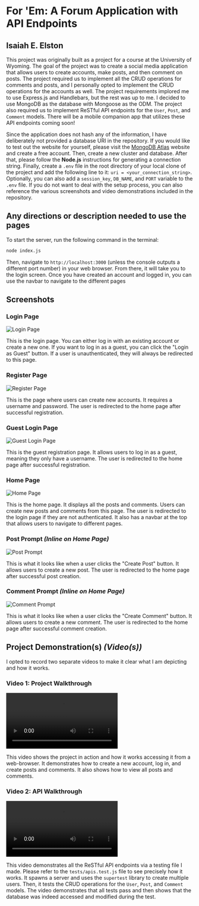 # For 'Em: A Forum Application with API Endpoints

## Isaiah E. Elston

This project was originally built as a project for a course at the University of Wyoming. The goal of the project was to create a social media application that allows users to create accounts, make posts, and then comment on posts. The project required us to implement all the CRUD operations for comments and posts, and I personally opted to implement the CRUD operations for the accounts as well. The project requirements implored me to use Express.js and Handlebars, but the rest was up to me. I decided to use MongoDB as the database with Mongoose as the ODM. The project also required us to implement ReSTful API endpoints for the `User`, `Post`, and `Comment` models. There will be a mobile companion app that utilizes these API endpoints coming soon!

Since the application does not hash any of the information, I have deliberately not provided a database URI in the repository. If you would like to test out the website for yourself, please visit the [MongoDB Atlas](https://www.mongodb.com/atlas) website and create a free account. Then, create a new cluster and database. After that, please follow the **Node.js** instructions for generating a connection string. Finally, create a `.env` file in the root directory of your local clone of the project and add the following line to it: `uri = <your_connection_string>`. Optionally, you can also add a `session_key`, `DB_NAME`, and `PORT` variable to the `.env` file. If you do not want to deal with the setup process, you can also reference the various screenshots and video demonstrations included in the repository.

## Any directions or description needed to use the pages

To start the server, run the following command in the terminal:

```bash
node index.js
```

Then, navigate to `http://localhost:3000` (unless the console outputs a different port number) in your web browser. From there, it will take you to the login screen. Once you have created an account and logged in, you can use the navbar to navigate to the different pages

## Screenshots

### Login Page

![Login Page](./screenshots/login-page.png)

This is the login page. You can either log in with an existing account or create a new one. If you want to log in as a guest, you can click the "Login as Guest" button. If a user is unauthenticated, they will always be redirected to this page.

### Register Page

![Register Page](./screenshots/registration-page.png)

This is the page where users can create new accounts. It requires a username and password. The user is redirected to the home page after successful registration.

### Guest Login Page

![Guest Login Page](./screenshots/guest-login-page.png)

This is the guest registration page. It allows users to log in as a guest, meaning they only have a username. The user is redirected to the home page after successful registration.

### Home Page

![Home Page](./screenshots/home-page.png)

This is the home page. It displays all the posts and comments. Users can create new posts and comments from this page. The user is redirected to the login page if they are not authenticated. It also has a navbar at the top that allows users to navigate to different pages.

### Post Prompt *(Inline on Home Page)*

![Post Prompt](./screenshots/post-prompt.png)

This is what it looks like when a user clicks the "Create Post" button. It allows users to create a new post. The user is redirected to the home page after successful post creation.

### Comment Prompt *(Inline on Home Page)*

![Comment Prompt](./screenshots/comment-prompt.png)

This is what it looks like when a user clicks the "Create Comment" button. It allows users to create a new comment. The user is redirected to the home page after successful comment creation.

## Project Demonstration(s) *(Video(s))*

I opted to record two separate videos to make it clear what I am depicting and how it works.

### Video 1: Project Walkthrough

![Project Walkthrough](videos/project-one-demo.mp4)

This video shows the project in action and how it works accessing it from a web-browser. It demonstrates how to create a new account, log in, and create posts and comments. It also shows how to view all posts and comments.

### Video 2: API Walkthrough

![API Walkthrough](videos/project-one-api-demo.mp4)

This video demonstrates all the ReSTful API endpoints via a testing file I made. Please refer to the `tests/apis.test.js` file to see precisely how it works. It spawns a server and uses the `supertest` library to create multiple users. Then, it tests the CRUD operations for the `User`, `Post`, and `Comment` models. The video demonstrates that all tests pass and then shows that the database was indeed accessed and modified during the test.

